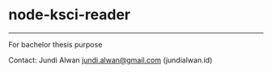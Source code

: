 # node-ksci-reader
---
For bachelor thesis purpose

Contact:
Jundi Alwan <jundi.alwan@gmail.com> (jundialwan.id)